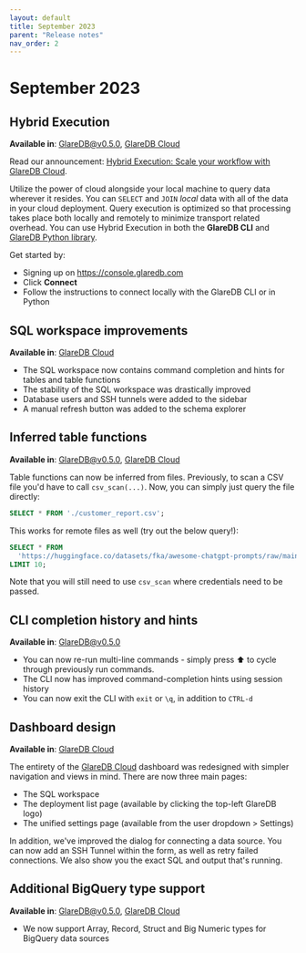 ```yaml
---
layout: default
title: September 2023
parent: "Release notes"
nav_order: 2
---
```


# September 2023

## Hybrid Execution

**Available in**: [GlareDB@v0.5.0], [GlareDB Cloud]

Read our announcement: [Hybrid Execution: Scale your workflow with GlareDB Cloud].

Utilize the power of cloud alongside your local machine to query data wherever
it resides. You can `SELECT` and `JOIN` _local_ data with all of the data in
your cloud deployment. Query execution is optimized so that processing takes
place both locally and remotely to minimize transport related overhead. You can
use Hybrid Execution in both the **GlareDB CLI** and [GlareDB Python library].

Get started by:

- Signing up on <https://console.glaredb.com>
- Click **Connect**
- Follow the instructions to connect locally with the GlareDB CLI or in Python

## SQL workspace improvements

**Available in**: [GlareDB Cloud]

- The SQL workspace now contains command completion and hints for tables and
  table functions
- The stability of the SQL workspace was drastically improved
- Database users and SSH tunnels were added to the sidebar
- A manual refresh button was added to the schema explorer

## Inferred table functions

**Available in**: [GlareDB@v0.5.0], [GlareDB Cloud]

Table functions can now be inferred from files. Previously, to scan a CSV file
you'd have to call `csv_scan(...)`. Now, you can simply just query the file
directly:

```sql
SELECT * FROM './customer_report.csv';
```

This works for remote files as well (try out the below query!):

```sql
SELECT * FROM
  'https://huggingface.co/datasets/fka/awesome-chatgpt-prompts/raw/main/prompts.csv'
LIMIT 10;
```

Note that you will still need to use `csv_scan` where credentials need to be
passed.

## CLI completion history and hints

**Available in**: [GlareDB@v0.5.0]

- You can now re-run multi-line commands - simply press ⬆️ to cycle through
  previously run commands.
- The CLI now has improved command-completion hints using session history
- You can now exit the CLI with `exit` or `\q`, in addition to `CTRL-d`

## Dashboard design

**Available in**: [GlareDB Cloud]

The entirety of the [GlareDB Cloud] dashboard was redesigned with simpler
navigation and views in mind. There are now three main pages:

- The SQL workspace
- The deployment list page (available by clicking the top-left GlareDB logo)
- The unified settings page (available from the user dropdown > Settings)

In addition, we've improved the dialog for connecting a data source. You can now
add an SSH Tunnel within the form, as well as retry failed connections. We also
show you the exact SQL and output that's running.

## Additional BigQuery type support

**Available in**: [GlareDB@v0.5.0], [GlareDB Cloud]

- We now support Array, Record, Struct and Big Numeric types for BigQuery data
  sources

[GlareDB@v0.5.0]: https://github.com/GlareDB/glaredb/releases/tag/v0.5.0
[GlareDB Cloud]: https://console.glaredb.com/
[Hybrid Execution: Scale your workflow with GlareDB Cloud]: https://glaredb.com/blog/hybrid-execution
[GlareDB Python library]: https://pypi.org/project/glaredb/
